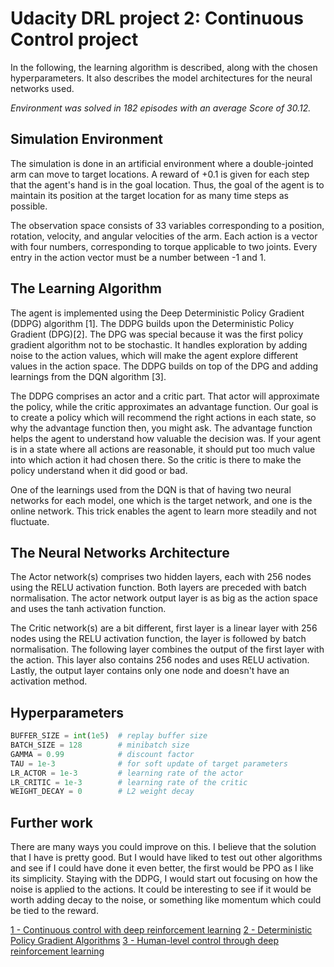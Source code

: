 # Udacity DRL project 2: Continuous Control project

In the following, the learning algorithm is described, along with the chosen hyperparameters. It also describes the model architectures for the neural networks used.

_Environment was solved in 182 episodes with an average Score of 30.12._


## Simulation Environment

The simulation is done in an artificial environment where a double-jointed arm can move to target locations. A reward of +0.1 is given for each step that the agent's hand is in the goal location. Thus, the goal of the agent is to maintain its position at the target location for as many time steps as possible.

The observation space consists of 33 variables corresponding to a position, rotation, velocity, and angular velocities of the arm. Each action is a vector with four numbers, corresponding to torque applicable to two joints. Every entry in the action vector must be a number between -1 and 1.


## The Learning Algorithm 

The agent is implemented using the Deep Deterministic Policy Gradient (DDPG) algorithm [1]. The DDPG builds upon the Deterministic Policy Gradient (DPG)[2]. The DPG was special because it was the first policy gradient algorithm not to be stochastic. It handles exploration by adding noise to the action values, which will make the agent explore different values in the action space. The DDPG builds on top of the DPG and adding learnings from the DQN algorithm [3]. 

The DDPG comprises an actor and a critic part. That actor will approximate the policy, while the critic approximates an advantage function. Our goal is to create a policy which will recommend the right actions in each state, so why the advantage function then, you might ask. The advantage function helps the agent to understand how valuable the decision was. If your agent is in a state where all actions are reasonable, it should put too much value into which action it had chosen there. So the critic is there to make the policy understand when it did good or bad. 

One of the learnings used from the DQN is that of having two neural networks for each model, one which is the target network, and one is the online network. This trick enables the agent to learn more steadily and not fluctuate. 

## The Neural Networks Architecture

The Actor network(s) comprises two hidden layers, each with 256 nodes using the RELU activation function. Both layers are preceded with batch normalisation.  The actor network output layer is as big as the action space and uses the tanh activation function. 

The Critic network(s) are a bit different, first layer is a linear layer with 256 nodes using the RELU activation function, the layer is followed by batch normalisation. The following layer combines the output of the first layer with the action. This layer also contains 256 nodes and uses RELU activation. Lastly, the output layer contains only one node and doesn't have an activation method. 

## Hyperparameters

``` python
BUFFER_SIZE = int(1e5)  # replay buffer size
BATCH_SIZE = 128        # minibatch size
GAMMA = 0.99            # discount factor
TAU = 1e-3              # for soft update of target parameters
LR_ACTOR = 1e-3         # learning rate of the actor 
LR_CRITIC = 1e-3        # learning rate of the critic
WEIGHT_DECAY = 0        # L2 weight decay
```

## Further work

There are many ways you could improve on this. I believe that the solution that I have is pretty good. But I would have liked to test out other algorithms and see if I could have done it even better, the first would be PPO as I like its simplicity. Staying with the DDPG, I would start out focusing on how the noise is applied to the actions. It could be interesting to see if it would be worth adding decay to the noise, or something like momentum which could be tied to the reward.  

[1 - Continuous control with deep reinforcement learning](https://arxiv.org/abs/1509.02971)
[2 - Deterministic Policy Gradient Algorithms](http://proceedings.mlr.press/v32/silver14.pdf)
[3 - Human-level control through deep reinforcement learning](https://www.nature.com/articles/nature14236)